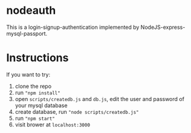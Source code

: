 # nodeauth
This is a login-signup-authentication implemented by NodeJS-express-mysql-passport.


# Instructions
If you want to try:
1. clone the repo
1. run ``"npm install"``
1. open ``scripts/createdb.js`` and ``db.js``, edit the user and password of your mysql database
1. create database, run ``"node scripts/createdb.js"``
1. run ``"npm start"``
1. visit brower at ``localhost:3000``

